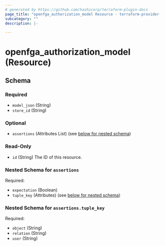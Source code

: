 ```yaml
---
# generated by https://github.com/hashicorp/terraform-plugin-docs
page_title: "openfga_authorization_model Resource - terraform-provider-openfga"
subcategory: ""
description: |-
  
---
```


# openfga_authorization_model (Resource)





<!-- schema generated by tfplugindocs -->
## Schema

### Required

- `model_json` (String)
- `store_id` (String)

### Optional

- `assertions` (Attributes List) (see [below for nested schema](#nestedatt--assertions))

### Read-Only

- `id` (String) The ID of this resource.

<a id="nestedatt--assertions"></a>
### Nested Schema for `assertions`

Required:

- `expectation` (Boolean)
- `tuple_key` (Attributes) (see [below for nested schema](#nestedatt--assertions--tuple_key))

<a id="nestedatt--assertions--tuple_key"></a>
### Nested Schema for `assertions.tuple_key`

Required:

- `object` (String)
- `relation` (String)
- `user` (String)
